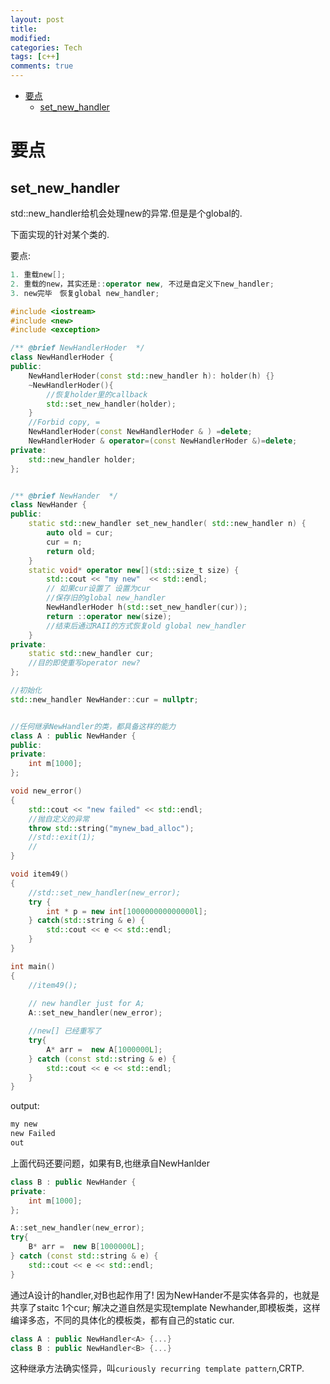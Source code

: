 ```yaml
---
layout: post
title:
modified:
categories: Tech
tags: [c++]
comments: true
---
```

<!-- TOC -->

- [要点](#要点)
    - [set_new_handler](#set_new_handler)

<!-- /TOC -->




# 要点

## set_new_handler

std::new_handler给机会处理new的异常.但是是个global的.　

下面实现的针对某个类的.

要点:　
```cpp
1. 重载new[];
2. 重载的new，其实还是::operator new, 不过是自定义下new_handler;
3. new完毕　恢复global new_handler;
```

```cpp
#include <iostream>
#include <new>
#include <exception>

/** @brief NewHandlerHoder  */
class NewHandlerHoder {
public:
	NewHandlerHoder(const std::new_handler h): holder(h) {}
	~NewHandlerHoder(){
		//恢复holder里的callback
		std::set_new_handler(holder);
	}
	//Forbid copy, =
	NewHandlerHoder(const NewHandlerHoder & ) =delete;
	NewHandlerHoder & operator=(const NewHandlerHoder &)=delete;
private:
	std::new_handler holder;
};


/** @brief NewHander  */
class NewHander {
public:
	static std::new_handler set_new_handler( std::new_handler n) {
		auto old = cur;
		cur = n;
		return old;
	}
	static void* operator new[](std::size_t size) {
		std::cout << "my new"  << std::endl;
		// 如果cur设置了 设置为cur
		//保存旧的global new_handler
		NewHandlerHoder h(std::set_new_handler(cur));
		return ::operator new(size);
		//结束后通过RAII的方式恢复old global new_handler
	}
private:
	static std::new_handler cur;
	//目的即使重写operator new?
};

//初始化
std::new_handler NewHander::cur = nullptr;


//任何继承NewHandler的类，都具备这样的能力
class A : public NewHander {
public:
private:
	int m[1000];
};

void new_error()
{
	std::cout << "new failed" << std::endl;
	//抛自定义的异常
	throw std::string("mynew_bad_alloc");
	//std::exit(1);
	//
}

void item49()
{
	//std::set_new_handler(new_error);
	try {
		int * p = new int[100000000000000l];
	} catch(std::string & e) {
		std::cout << e << std::endl;
	}
}

int main()
{
	//item49();
	
	// new handler just for A;
	A::set_new_handler(new_error);

	//new[] 已经重写了
	try{
		A* arr =  new A[1000000L];
	} catch (const std::string & e) {
		std::cout << e << std::endl;
	}
}
```
output:
```sh
my new
new Failed
out
```
上面代码还要问题，如果有B,也继承自NewHanlder
```cpp
class B : public NewHander {
private:
	int m[1000];
};

A::set_new_handler(new_error);
try{
	B* arr =  new B[1000000L];
} catch (const std::string & e) {
	std::cout << e << std::endl;
}
```
通过A设计的handler,对B也起作用了!
因为NewHander不是实体各异的，也就是共享了staitc 1个cur;
解决之道自然是实现template<typename T> Newhander,即模板类，这样编译多态，不同的具体化的模板类，都有自己的static cur.

```cpp
class A : public NewHandler<A> {...}
class B : public NewHandler<B> {...}
```
这种继承方法确实怪异，叫`curiously recurring template pattern`,CRTP.


